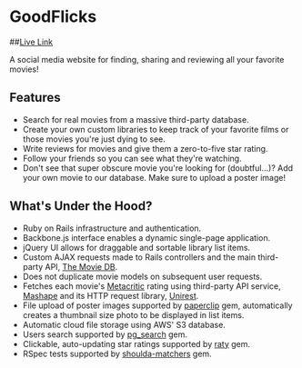 # GoodFlicks

##[Live Link](http://www.goodflicks.co)

A social media website for finding, sharing and reviewing all your favorite movies!

## Features

* Search for real movies from a massive third-party database.
* Create your own custom libraries to keep track of your favorite films or those movies you're just dying to see.
* Write reviews for movies and give them a zero-to-five star rating.
* Follow your friends so you can see what they're watching.
* Don't see that super obscure movie you're looking for (doubtful...)? Add your own movie to our database. Make sure to upload a poster image!

## What's Under the Hood?

* Ruby on Rails infrastructure and authentication.
* Backbone.js interface enables a dynamic single-page application.
* jQuery UI allows for draggable and sortable library list items.
* Custom AJAX requests made to Rails controllers and the main third-party API, [The Movie DB](https://www.themoviedb.org/documentation/api).
* Does not duplicate movie models on subsequent user requests.
* Fetches each movie's [Metacritic](http://www.metacritic.com/) rating using third-party API service, [Mashape](https://www.mashape.com/byroredux/metacritic) and its HTTP request library, [Unirest](http://unirest.io/).
* File upload of poster images supported by [paperclip](https://github.com/thoughtbot/paperclip) gem, automatically creates a thumbnail size photo to be displayed in list items.
* Automatic cloud file storage using AWS' S3 database.
* Users search supported by [pg_search](https://github.com/Casecommons/pg_search) gem.
* Clickable, auto-updating star ratings supported by [raty](https://github.com/wbotelhos/raty) gem.
* RSpec tests supported by [shoulda-matchers](https://github.com/thoughtbot/shoulda-matchers) gem.
